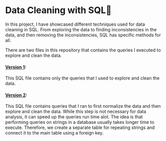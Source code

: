 # Data Cleaning with SQL🧼
In this project, I have showcased different techniques used for data cleaning in SQL. From exploring the data to finding inconsistencies in the data, and then removing the inconsistencies, SQL has specific methods for all.

There are two files in this repository that contains the queries I executed to explore and clean the data.
#### [Version 1](https://github.com/khanmazhar/data-cleaning-with-sql/blob/main/queries_v1.sql): 
This SQL file contains only the queries that I used to explore and clean the data.
#### [Version 2](https://github.com/khanmazhar/data-cleaning-with-sql/blob/main/queries_v2.sql):
This SQL file contains queries that I ran to first normalize the data and then explore and clean the data. While this step is not necessary for data analysis, it can speed up the queries run time alot.
The idea is that performing queries on strings in a database usually takes longer time to execute. Therefore, we create a separate table for repeating strings and connect it to the main table using a foreign key.
